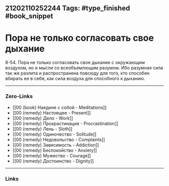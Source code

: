 21202110252244
Tags: #type_finished #book_snippet 
---
# Пора не только согласовать свое дыхание

 8-54. Пора не только согласовать свое дыхание с окружающим воздухом, но и мысли со всеобъемлющим разумом. Ибо разумная сила так же разлита и распространена повсюду для того, кто способен вбирать ее в себя, как сила воздуха для способного к дыханию. 

---
### Zero-Links
 - [[00 (book) Наедине с собой - Meditations]]
 - [[00 (remedy) Настоящее - Present]]
 - [[00 (remedy) Дело - Work]]
 - [[00 (remedy) Прокрастинация - Procrastination]]
 - [[00 (remedy) Лень - Sloth]]
 - [[00 (remedy) Одиночество - Solitude]]
 - [[00 (remedy) Недовольство - Complaints]]
 - [[00 (remedy) Зависимость - Addiction]]
 - [[00 (remedy) Беспокойство - Anxiety]]
 - [[00 (remedy) Мужество - Courage]]
 - [[00 (remedy) Достоинство - Dignity]]
---
### Links
